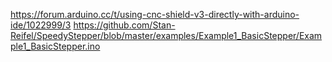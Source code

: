 https://forum.arduino.cc/t/using-cnc-shield-v3-directly-with-arduino-ide/1022999/3
https://github.com/Stan-Reifel/SpeedyStepper/blob/master/examples/Example1_BasicStepper/Example1_BasicStepper.ino
